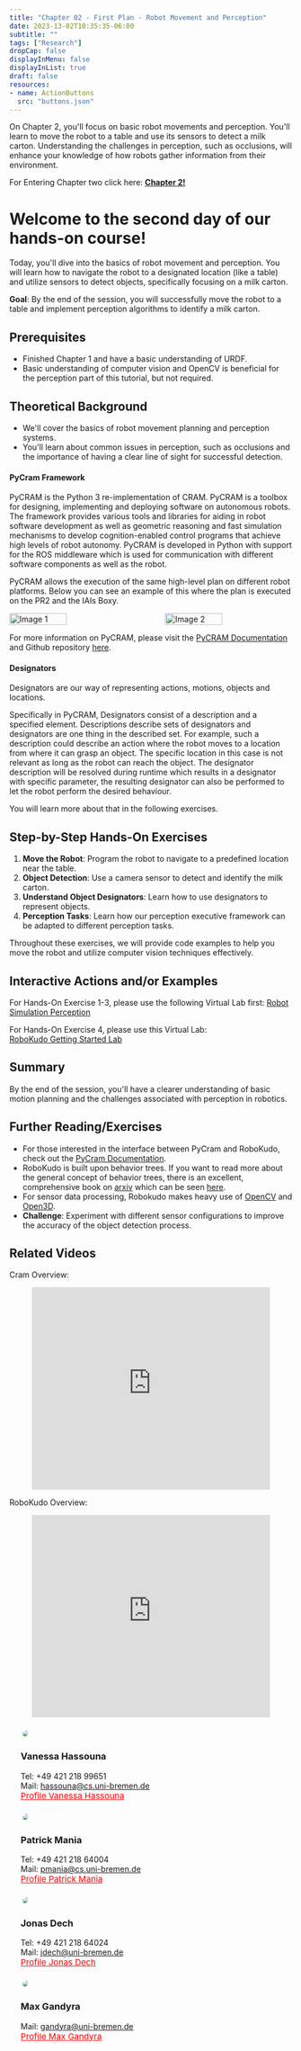 ```yaml
---
title: "Chapter 02 - First Plan - Robot Movement and Perception"
date: 2023-13-02T10:35:35-06:00
subtitle: ""
tags: ["Research"]
dropCap: false
displayInMenu: false
displayInList: true
draft: false
resources:
- name: ActionButtons
  src: "buttons.json"
---
```

<div class="hidde-after-preview">
On Chapter 2, you'll focus on basic robot movements and perception.
You'll learn to move the robot to a table and use its sensors to detect a milk carton.
Understanding the challenges in perception, such as occlusions, will enhance your knowledge of how robots gather information from their environment.

For Entering Chapter two click here:
<a class="btn btn-success" target="_blank" href="chapter2/"><b>Chapter 2!</b></a>
</div>

<!--more-->


<h1> Welcome to the second day of our hands-on course!</h1>
Today, you'll dive into the basics of robot movement and perception. You will learn how to navigate the robot to a designated location (like a table) and utilize sensors to detect objects, specifically focusing on a milk carton.

**Goal**: By the end of the session, you will successfully move the robot to a table and implement perception algorithms to identify a milk carton.

## Prerequisites
- Finished Chapter 1 and have a basic understanding of URDF.
- Basic understanding of computer vision and OpenCV is beneficial for the perception part of this tutorial, but not required.

## Theoretical Background
- We'll cover the basics of robot movement planning and perception systems.
- You'll learn about common issues in perception, such as occlusions and the importance of having a clear line of sight for successful detection.

#### PyCram Framework
PyCRAM is the Python 3 re-implementation of CRAM. PyCRAM is a toolbox for designing, implementing and deploying software on autonomous robots. 
The framework provides various tools and libraries for aiding in robot software development as well as geometric reasoning and fast simulation mechanisms 
to develop cognition-enabled control programs that achieve high levels of robot autonomy.  PyCRAM is developed in Python with support 
for the ROS middleware which is used for communication with different software components as well as the robot.

PyCRAM allows the execution of the same high-level plan on different robot platforms. Below you can see an example of this where the plan is executed on the PR2 and the IAIs Boxy.
<div style="display: flex; justify-content: space-between;">
  <img src="img/pr2.webp" alt="Image 1" style="width: 45%;"/>
  <img src="img/boxy.webp" alt="Image 2" style="width: 45%;"/>
</div>

For more information on PyCRAM, please visit the [PyCRAM Documentation](https://pycram.readthedocs.io/en/latest/) 
and Github repository [here](https://github.com/cram2/pycram).

#### Designators

Designators are our  way of representing actions, motions, objects and locations.

Specifically in PyCRAM, Designators consist of a description and a specified element. 
Descriptions describe sets of designators and designators are one thing in the described set. 
For example, such a description could describe an action where the robot moves to a location from where it can grasp an object. 
The specific location in this case is not relevant as long as the robot can reach the object.
The designator description will be resolved during runtime which results in a designator with specific parameter, 
the resulting designator can also be performed to let the robot perform the desired behaviour.

You will learn more about that in the following exercises.


## Step-by-Step Hands-On Exercises
1. **Move the Robot**: Program the robot to navigate to a predefined location near the table.
2. **Object Detection**: Use a camera sensor to detect and identify the milk carton.
3. **Understand Object Designators**: Learn how to use designators to represent objects.
4. **Perception Tasks**: Learn how our perception executive framework can be adapted to different perception tasks.

Throughout these exercises, we will provide code examples to help you move the robot and utilize computer vision techniques effectively.

Interactive Actions and/or Examples
---
For Hands-On Exercise 1-3, please use the following Virtual Lab first: <a class="btn btn-success" target="_blank" href="https://binder.intel4coro.de/v2/gh/sunava/pycram/49563155f1614cddfe2fc9bc486e429c32ba8a0a?urlpath=lab%2Ftree%2Fdemos%2Fpycram_fallschool_2024%2F02_robot_simulation_perception.ipynb">Robot Simulation Perception</a>



For Hands-On Exercise 4, please use this Virtual Lab:<br>
<a class="btn btn-success" target="_blank" href="https://binder.intel4coro.de/v2/git/https%3A%2F%2Fgitlab.informatik.uni-bremen.de%2Ffmuehlis%2Frobokudo-lab.git/tutorials">RoboKudo Getting Started Lab</a>


## Summary
By the end of the session, you'll have a clearer understanding of basic motion planning and the challenges associated with perception in robotics.



## Further Reading/Exercises
- For those interested in the interface between PyCram and RoboKudo, check out the [PyCram Documentation](https://pycram.readthedocs.io/en/latest/notebooks/interface_examples/robokudo.html).
- RoboKudo is built upon behavior trees. If you want to read more about the general concept of behavior trees, there is an excellent, comprehensive book on [arxiv](arxiv.org) which can be seen [here](https://arxiv.org/abs/1709.00084).
- For sensor data processing, Robokudo makes heavy use of [OpenCV](https://www.opencv.org) and [Open3D](https://www.open3d.org).
- **Challenge**: Experiment with different sensor configurations to improve the accuracy of the object detection process.

Related Videos
---
Cram Overview:
<figure class="video_container">
  <iframe width="100%" height="360" src="https://www.youtube.com/embed/pv_n9FQRoZQ?si=j3CB2Sj4itd_1qlC" title="YouTube video player" frameborder="0" allow="accelerometer; autoplay; clipboard-write; encrypted-media; gyroscope; picture-in-picture; web-share" allowfullscreen="true"></iframe>
</figure>

RoboKudo Overview: 
<figure class="video_container">
  <iframe width="100%" height="360" src="https://www.youtube-nocookie.com/embed/8jvDl-P2ba0?si=AGOn8iCWjDShdMeJ" title="YouTube video player" frameborder="0" allow="accelerometer; autoplay; clipboard-write; encrypted-media; gyroscope; picture-in-picture; web-share" allowfullscreen="true"></iframe>
</figure>




<div class="main-well-flex-container" style="margin:20px;align-items: center;">

  <div style="flex:30%;">
      <img src="img/vanessa.jpg" style="clip-path: circle(35%);">
  </div>

  <div style="flex:70%;">
       <h3> Vanessa Hassouna</h3>
    Tel:  +49 421 218 99651 <br>
    Mail:     <a href="mailto:hassouna@cs.uni-bremen.de">hassouna@cs.uni-bremen.de</a> <br>
      <a style="color:red" href="https://ai.uni-bremen.de/team/vanessa_hassouna">
      <span style="font-size: 15px;">Profile Vanessa Hassouna</span>
    </a>
  </div>
</div>
<div class="main-well-flex-container" style="margin:20px;align-items: center;">

  <div style="flex:30%;">
      <img src="img/pmania.jpg" style="clip-path: circle(35%);">
  </div>

  <div style="flex:70%;">
    <h3> Patrick Mania</h3>
    Tel:  +49 421 218 64004 <br>
    Mail: <a href="mailto:pmania@cs.uni-bremen.de">pmania@cs.uni-bremen.de</a> <br>
    <a style="color:red" href="https://ai.uni-bremen.de/team/patrick_mania">
        <span style="font-size: 15px;">Profile Patrick Mania</span>
    </a>
</div>

</div>
<div class="main-well-flex-container" style="margin:20px;align-items: center;">

  <div style="flex:30%;">
      <img src="img/jonas_dech_head.jpg" style="clip-path: circle(35%);">
  </div>

  <div style="flex:70%;">
    <h3> Jonas Dech</h3>
    Tel: +49 421 218 64024 <br>
    Mail: <a href="mailto:jdech@uni-bremen.de">jdech@uni-bremen.de</a> <br>
    <a style="color:red" href="https://ai.uni-bremen.de/team/jonas_dech">
        <span style="font-size: 15px;">Profile Jonas Dech</span>
    </a>
  </div>
</div>
<div class="main-well-flex-container" style="margin:20px;align-items: center;">
  <div style="flex:30%;">
      <img src="img/max.jpg" style="clip-path: circle(35%);">
  </div>

  <div style="flex:70%;">
    <h3> Max Gandyra </h3>
    Mail: <a href="mailto:gandyra@uni-bremen.de">gandyra@uni-bremen.de</a> <br>
    <a style="color:red" href="https://ai.uni-bremen.de/team/max_gandyra">
        <span style="font-size: 15px;">Profile Max Gandyra</span>
    </a>
  </div>
</div>
